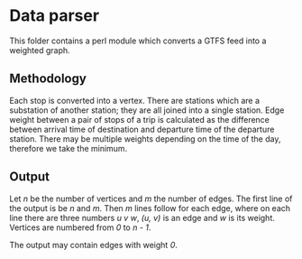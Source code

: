 # Data parser

This folder contains a perl module which converts a GTFS feed into a weighted graph.

## Methodology

Each stop is converted into a vertex.
There are stations which are a substation of another station; they are all joined into a single station.
Edge weight between a pair of stops of a trip is calculated as the difference between arrival time of destination and departure time of the departure station.
There may be multiple weights depending on the time of the day, therefore we take the minimum.

## Output

Let *n* be the number of vertices and *m* the number of edges.
The first line of the output is be *n* and *m*.
Then *m* lines follow for each edge, where on each line there are three numbers *u v w*, *(u, v)* is an edge and *w* is its weight.
Vertices are numbered from *0* to *n - 1*.

The output may contain edges with weight *0*.
